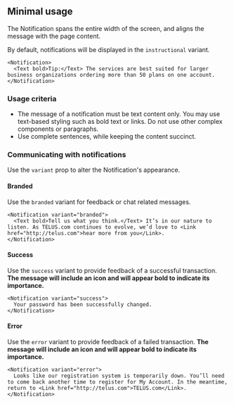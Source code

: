 ## Minimal usage

The Notification spans the entire width of the screen, and aligns the message with the page content.

By default, notifications will be displayed in the `instructional` variant.

```
<Notification>
  <Text bold>Tip:</Text> The services are best suited for larger business organizations ordering more than 50 plans on one account.
</Notification>
```

### Usage criteria

* The message of a notification must be text content only. You may use text-based styling such as bold text or links. Do
  not use other complex components or paragraphs.
* Use complete sentences, while keeping the content succinct.

### Communicating with notifications

Use the `variant` prop to alter the Notification's appearance.

#### Branded

Use the `branded` variant for feedback or chat related messages.

```
<Notification variant="branded">
  <Text bold>Tell us what you think.</Text> It’s in our nature to listen. As TELUS.com continues to evolve, we’d love to <Link href="http://telus.com">hear more from you</Link>.
</Notification>
```

#### Success

Use the `success` variant to provide feedback of a successful transaction. **The message will include an icon and will
appear bold to indicate its importance.**

```
<Notification variant="success">
  Your password has been successfully changed.
</Notification>
```

#### Error

Use the `error` variant to provide feedback of a failed transaction. **The message will include an icon and will appear
bold to indicate its importance.**

```
<Notification variant="error">
  Looks like our registration system is temporarily down. You’ll need to come back another time to register for My Account. In the meantime, return to <Link href="http://telus.com">TELUS.com</Link>.
</Notification>
```
